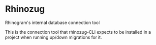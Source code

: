 # Rhinozug
Rhinogram's internal database connection tool

This is the connection tool that rhinozug-CLI expects to be installed in a project when running up/down migrations for it.